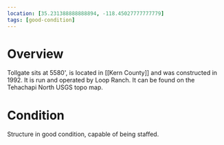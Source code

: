 ```yaml
---
location: [35.231388888888894, -118.45027777777779]
tags: [good-condition]
---
```


# Overview

Tollgate sits at 5580', is located in [[Kern County]] and was constructed in 1992. It is run and operated by Loop Ranch. It can be found on the Tehachapi North USGS topo map.

# Condition

Structure in good condition, capable of being staffed.
